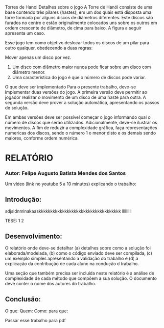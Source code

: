 Torres de Hanoi
Detalhes sobre o jogo
A Torre de Hanói consiste de uma base contendo três pilares (hastes), em um dos quais está disposta uma torre formada por alguns discos de diâmetros diferentes. Este discos são furados no centro e estão originalmente colocados uns sobre os outros em ordem crescente de diâmetro, de cima para baixo. A figura a seguir apresenta um caso.



Esse jogo tem como objetivo deslocar todos os discos de um pilar para outro qualquer, obedecendo a duas regras:

Mover apenas um disco por vez.
1. Um disco com diâmetro maior nunca pode ficar sobre um disco com diâmetro menor.
2. Uma característica do jogo é que o número de discos pode variar.

O que deve ser implementado
Para o presente trabalho, deve-se implementar duas versões do jogo. A primeira versão deve permitir ao jogador realizar o movimento de um disco de uma haste para outra. A segunda versão deve prover a solução automática, apresentando os passos de solução. 

Em ambas versões deve ser possível começar o jogo informando qual o número de discos que serão utilizados. Adicionalmente, deve-se ilustrar os movimentos. A fim de reduzir a complexidade gráfica, faça representações numericas dos discos, sendo o número 1 o menor disto e os demais sendo maiores, conforme ordem numérica.



# RELATÓRIO
### Autor: Felipe Augusto Batista Mendes dos Santos

Um vídeo (link no youtube 5 a 10 minutos) explicando o trabalho:

## Introdução:
sdjsldnmlnakaaskkkkkkkkkkkkkkkkkkkkkkkkkkkkkkkkkkk
lllllllll

TESE: 1         2



## Desenvolvimento:
O relatório onde deve-se detalhar 
(a) detalhes sobre como a solução foi elaborada/modelada,
(b) como o código enviado deve ser compilada, 
(c) um exemplo simples apresentando a validação do trabalho e 
(d) a explicação da contribução de cada aluno na condução d trabalho.

 Uma seção que também precisa ser incluída neste relatório é a análise de complexidade de cada método que compõem a sua solução. O documento deve conter o nome dos autores do trabalho.

## Conclusão:
O que:
Quem:
Como:
para que:

Passar esse trabalho para pdf